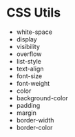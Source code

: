 # CSS Utils

* white-space
* display
* visibility
* overflow
* list-style
* text-align
* font-size
* font-weight
* color
* background-color
* padding
* margin
* border-width
* border-color
